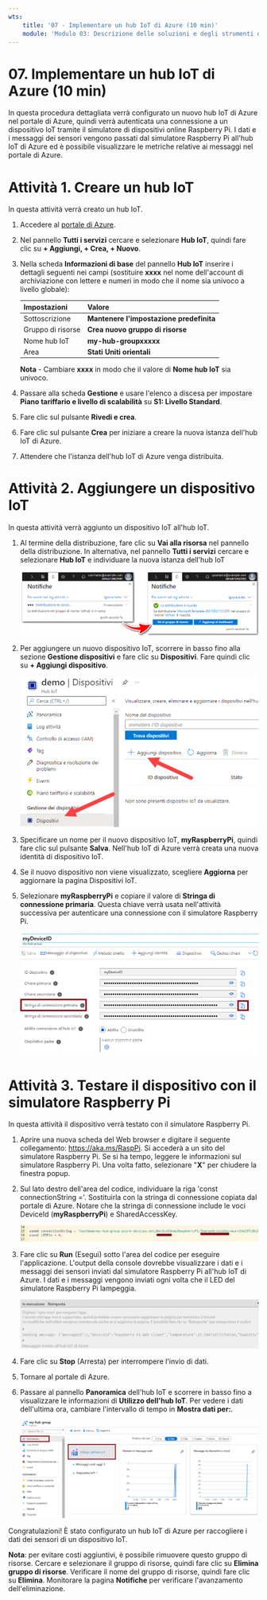 ```yaml
---
wts:
    title: '07 - Implementare un hub IoT di Azure (10 min)'
    module: 'Modulo 03: Descrizione delle soluzioni e degli strumenti di gestione principali'
---
```

# 07. Implementare un hub IoT di Azure (10 min)

In questa procedura dettagliata verrà configurato un nuovo hub IoT di Azure nel portale di Azure, quindi verrà autenticata una connessione a un dispositivo IoT tramite il simulatore di dispositivi online Raspberry Pi. I dati e i messaggi dei sensori vengono passati dal simulatore Raspberry Pi all'hub IoT di Azure ed è possibile visualizzare le metriche relative ai messaggi nel portale di Azure.

# Attività 1. Creare un hub IoT 

In questa attività verrà creato un hub IoT. 

1. Accedere al [portale di Azure](https://portal.azure.com).

2. Nel pannello **Tutti i servizi** cercare e selezionare **Hub IoT**, quindi fare clic su **+ Aggiungi, + Crea, + Nuovo**.

3. Nella scheda **Informazioni di base** del pannello **Hub IoT** inserire i dettagli seguenti nei campi (sostituire **xxxx** nel nome dell'account di archiviazione con lettere e numeri in modo che il nome sia univoco a livello globale):

    | Impostazioni | Valore |
    |--|--|
    | Sottoscrizione | **Mantenere l'impostazione predefinita** |
    | Gruppo di risorse | **Crea nuovo gruppo di risorse** |
    | Nome hub IoT | **my-hub-groupxxxxx** |
    | Area | **Stati Uniti orientali** |

    **Nota** - Cambiare **xxxx** in modo che il valore di **Nome hub IoT** sia univoco.

4. Passare alla scheda **Gestione** e usare l'elenco a discesa per impostare **Piano tariffario e livello di scalabilità** su **S1: Livello Standard**.

5. Fare clic sul pulsante **Rivedi e crea**.

6. Fare clic sul pulsante **Crea** per iniziare a creare la nuova istanza dell'hub IoT di Azure.

7. Attendere che l'istanza dell'hub IoT di Azure venga distribuita. 

# Attività 2. Aggiungere un dispositivo IoT

In questa attività verrà aggiunto un dispositivo IoT all'hub IoT. 

1. Al termine della distribuzione, fare clic su **Vai alla risorsa** nel pannello della distribuzione. In alternativa, nel pannello **Tutti i servizi** cercare e selezionare **Hub IoT** e individuare la nuova istanza dell'hub IoT

	![Screenshot della distribuzione in corso e della notifica di operazione completata nel portale di Azure.](../images/0601.png)

2. Per aggiungere un nuovo dispositivo IoT, scorrere in basso fino alla sezione **Gestione dispositivi** e fare clic su **Dispositivi**. Fare quindi clic su **+ Aggiungi dispositivo**.

	![Screenshot del riquadro Dispositivi IoT evidenziato all'interno del pannello di esplorazione dell'hub IoT nel portale di Azure. Il pulsante Nuovo è evidenziato per illustrare come aggiungere una nuova identità di dispositivo IoT all'hub IoT.](../images/0602.png)

3. Specificare un nome per il nuovo dispositivo IoT, **myRaspberryPi**, quindi fare clic sul pulsante **Salva**. Nell'hub IoT di Azure verrà creata una nuova identità di dispositivo IoT.

4. Se il nuovo dispositivo non viene visualizzato, scegliere **Aggiorna** per aggiornare la pagina Dispositivi IoT. 

5. Selezionare **myRaspberryPi** e copiare il valore di **Stringa di connessione primaria**. Questa chiave verrà usata nell'attività successiva per autenticare una connessione con il simulatore Raspberry Pi.

	![Screenshot della pagina Stringa di connessione primaria con l'icona Copia evidenziata.](../images/0603.png)

# Attività 3. Testare il dispositivo con il simulatore Raspberry Pi

In questa attività il dispositivo verrà testato con il simulatore Raspberry Pi. 

1. Aprire una nuova scheda del Web browser e digitare il seguente collegamento: https://aka.ms/RaspPi. Si accederà a un sito del simulatore Raspberry Pi. Se si ha tempo, leggere le informazioni sul simulatore Raspberry Pi. Una volta fatto, selezionare "**X**" per chiudere la finestra popup.

2. Sul lato destro dell'area del codice, individuare la riga 'const connectionString ='. Sostituirla con la stringa di connessione copiata dal portale di Azure. Notare che la stringa di connessione include le voci DeviceId (**myRaspberryPi**) e SharedAccessKey.

	![Screenshot dell'area del codice all'interno del simulatore Raspberry Pi.](../images/0604.png)

3. Fare clic su **Run** (Esegui) sotto l'area del codice per eseguire l'applicazione. L'output della console dovrebbe visualizzare i dati e i messaggi dei sensori inviati dal simulatore Raspberry Pi all'hub IoT di Azure. I dati e i messaggi vengono inviati ogni volta che il LED del simulatore Raspberry Pi lampeggia. 

	![Screenshot della console del simulatore Raspberry Pi.  L'output della console visualizza i dati e i messaggi dei sensori inviati dal simulatore Raspberry Pi all'hub IoT di Azure.](../images/0605.png)

5. Fare clic su **Stop** (Arresta) per interrompere l'invio di dati.

6. Tornare al portale di Azure.

7. Passare al pannello **Panoramica** dell'hub IoT e scorrere in basso fino a visualizzare le informazioni di **Utilizzo dell'hub IoT**. Per vedere i dati dell'ultima ora, cambiare l'intervallo di tempo in **Mostra dati per:**.

	![Screenshot delle metriche nell'area sull'utilizzo dell'hub IoT del portale di Azure.](../images/0606.png)


Congratulazioni! È stato configurato un hub IoT di Azure per raccogliere i dati dei sensori di un dispositivo IoT.

**Nota**: per evitare costi aggiuntivi, è possibile rimuovere questo gruppo di risorse. Cercare e selezionare il gruppo di risorse, quindi fare clic su **Elimina gruppo di risorse**. Verificare il nome del gruppo di risorse, quindi fare clic su **Elimina**. Monitorare la pagina **Notifiche** per verificare l'avanzamento dell'eliminazione.
